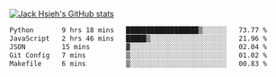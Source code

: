 [![Jack Hsieh's GitHub stats](https://github-readme-stats.vercel.app/api?username=kcajheish)](https://github.com/anuraghazra/github-readme-stats)

<!--START_SECTION:waka-->

```txt
Python       9 hrs 18 mins   ██████████████████▒░░░░░░   73.77 %
JavaScript   2 hrs 46 mins   █████▒░░░░░░░░░░░░░░░░░░░   21.96 %
JSON         15 mins         ▓░░░░░░░░░░░░░░░░░░░░░░░░   02.04 %
Git Config   7 mins          ▒░░░░░░░░░░░░░░░░░░░░░░░░   01.02 %
Makefile     6 mins          ▒░░░░░░░░░░░░░░░░░░░░░░░░   00.83 %
```

<!--END_SECTION:waka-->
